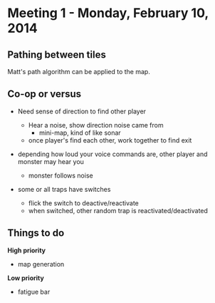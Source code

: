 # Meeting 1 - Monday, February 10, 2014



## Pathing between tiles

Matt's path algorithm can be applied to the map.



## Co-op or versus

- Need sense of direction to find other player
  - Hear a noise, show direction noise came from
    - mini-map, kind of like sonar
  - once player's find each other, work together to find exit

- depending how loud your voice commands are, other player and monster may hear you
    - monster follows noise

- some or all traps have switches
    - flick the switch to deactive/reactivate
    - when switched, other random trap is reactivated/deactivated



## Things to do

**High priority**
- map generation

**Low priority**
- fatigue bar

